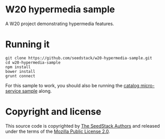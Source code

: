 # W20 hypermedia sample

A W20 project demonstrating hypermedia features.

# Running it

    git clone https://github.com/seedstack/w20-hypermedia-sample.git
    cd w20-hypermedia-sample
    npm install
    bower install
    grunt connect

For this sample to work, you should also be running the [catalog micro-service sample](https://github.com/seedstack/catalog-microservice-sample)
along.

# Copyright and license

This source code is copyrighted by [The SeedStack Authors](https://github.com/seedstack/seedstack/blob/master/AUTHORS) and
released under the terms of the [Mozilla Public License 2.0](https://www.mozilla.org/MPL/2.0/). 
